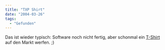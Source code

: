 ```yaml
---
title: "TXP Shirt"
date: "2004-03-26"
tags:
  - "Gefunden"
---
```


Das ist wieder typisch: Software noch nicht fertig, aber schonmal ein [T-Shirt](http://textpattern.com/swag/) auf den Markt werfen. ;)
